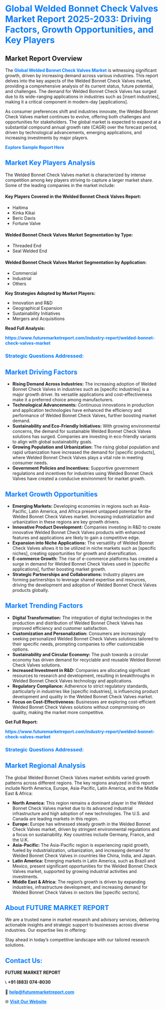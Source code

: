 <h1 style="color: #007BFF;">Global Welded Bonnet Check Valves Market Report 2025-2033: Driving Factors, Growth Opportunities, and Key Players</h1>

<section id="overview">
<h2>Market Report Overview</h2>
<p>The <a href="https://www.futuremarketreport.com/industry-report/welded-bonnet-check-valves-market" style="color: #007BFF; text-decoration: none;"><strong>Global Welded Bonnet Check Valves Market</strong></a> is witnessing significant growth, driven by increasing demand across various industries. This report delves into the key aspects of the Welded Bonnet Check Valves market, providing a comprehensive analysis of its current status, future potential, and challenges. The demand for Welded Bonnet Check Valves has surged due to its wide-ranging applications in industries such as [insert industries], making it a critical component in modern-day [applications].</p>
<p>As consumer preferences shift and industries innovate, the Welded Bonnet Check Valves market continues to evolve, offering both challenges and opportunities for stakeholders. The global market is expected to expand at a substantial compound annual growth rate (CAGR) over the forecast period, driven by technological advancements, emerging applications, and increasing investments by major players.</p>
</section>

<section id="overview">
<p><a href="https://www.futuremarketreport.com/request-sample/reportId=29278" style="color: #007BFF; text-decoration: none;"><strong>Explore Sample Report Here</strong></a></p>
</section>

<section id="key-players">
<h2 style="color: #007BFF;">Market Key Players Analysis</h2>
<p>The Welded Bonnet Check Valves market is characterized by intense competition among key players striving to capture a larger market share. Some of the leading companies in the market include:</p>
<h4>Key Players Covered in the Welded Bonnet Check Valves Report:</h4>
<ul><li>Haitima</li><li>Kinka Kikai</li><li>Beric Davis</li><li>Fortune Valve</li></ul>
<h4>Welded Bonnet Check Valves Market Segmentation by Type:</h4>
<ul><li>Threaded End</li><li>Seal Welded End</li></ul>

<h4>Welded Bonnet Check Valves Market Segmentation by Application:</h4>
<ul><li>Commercial</li><li>Industrial</li><li>Others</li></ul>
<p><strong>Key Strategies Adopted by Market Players:</strong></p>
<ul>
<li>Innovation and R&D</li>
<li>Geographical Expansion</li>
<li>Sustainability Initiatives</li>
<li>Mergers and Acquisitions</li>
</ul>
</section>

<section>
<p><strong>Read Full Analysis: </strong></p><a href="https://www.futuremarketreport.com/industry-report/welded-bonnet-check-valves-market" style="color: #007BFF; text-decoration: none;"><strong>https://www.futuremarketreport.com/industry-report/welded-bonnet-check-valves-market</strong></a>
<h3 style="color: #007BFF;">Strategic Questions Addressed:</h3>
</section>

<section id="driving-factors">
<h2 style="color: #007BFF;">Market Driving Factors</h2>
<ul>
<li><strong>Rising Demand Across Industries:</strong> The increasing adoption of Welded Bonnet Check Valves in industries such as [specific industries] is a major growth driver. Its versatile applications and cost-effectiveness make it a preferred choice among manufacturers.</li>
<li><strong>Technological Advancements:</strong> Continuous innovations in production and application technologies have enhanced the efficiency and performance of Welded Bonnet Check Valves, further boosting market demand.</li>
<li><strong>Sustainability and Eco-Friendly Initiatives:</strong> With growing environmental concerns, the demand for sustainable Welded Bonnet Check Valves solutions has surged. Companies are investing in eco-friendly variants to align with global sustainability goals.</li>
<li><strong>Growing Population and Urbanization:</strong> The rising global population and rapid urbanization have increased the demand for [specific products], where Welded Bonnet Check Valves plays a vital role in meeting consumer needs.</li>
<li><strong>Government Policies and Incentives:</strong> Supportive government regulations and incentives for industries using Welded Bonnet Check Valves have created a conducive environment for market growth.</li>
</ul>
</section>

<section id="growth-opportunities">
<h2 style="color: #007BFF;">Market Growth Opportunities</h2>
<ul>
<li><strong>Emerging Markets:</strong> Developing economies in regions such as Asia-Pacific, Latin America, and Africa present untapped potential for the Welded Bonnet Check Valves market. Increasing industrialization and urbanization in these regions are key growth drivers.</li>
<li><strong>Innovative Product Development:</strong> Companies investing in R&D to create innovative Welded Bonnet Check Valves products with enhanced features and applications are likely to gain a competitive edge.</li>
<li><strong>Expansion into Niche Applications:</strong> The versatility of Welded Bonnet Check Valves allows it to be utilized in niche markets such as [specific niches], creating opportunities for growth and diversification.</li>
<li><strong>E-commerce Growth:</strong> The rise of e-commerce platforms has created a surge in demand for Welded Bonnet Check Valves used in [specific applications], further boosting market growth.</li>
<li><strong>Strategic Partnerships and Collaborations:</strong> Industry players are forming partnerships to leverage shared expertise and resources, driving the development and adoption of Welded Bonnet Check Valves products globally.</li>
</ul>
</section>

<section id="trending-factors">
<h2 style="color: #007BFF;">Market Trending Factors</h2>
<ul>
<li><strong>Digital Transformation:</strong> The integration of digital technologies in the production and distribution of Welded Bonnet Check Valves has improved efficiency and customer satisfaction.</li>
<li><strong>Customization and Personalization:</strong> Consumers are increasingly seeking personalized Welded Bonnet Check Valves solutions tailored to their specific needs, prompting companies to offer customizable options.</li>
<li><strong>Sustainability and Circular Economy:</strong> The push towards a circular economy has driven demand for recyclable and reusable Welded Bonnet Check Valves solutions.</li>
<li><strong>Increased Investment in R&D:</strong> Companies are allocating significant resources to research and development, resulting in breakthroughs in Welded Bonnet Check Valves technology and applications.</li>
<li><strong>Regulatory Compliance:</strong> Adherence to strict regulatory standards, particularly in industries like [specific industries], is influencing product development and quality in the Welded Bonnet Check Valves market.</li>
<li><strong>Focus on Cost-Effectiveness:</strong> Businesses are exploring cost-efficient Welded Bonnet Check Valves solutions without compromising on quality, making the market more competitive.</li>
</ul>
</section>

<section>
<p><strong>Get Full Report: </strong></p><a href="https://www.futuremarketreport.com/industry-report/welded-bonnet-check-valves-market" style="color: #007BFF; text-decoration: none;"><strong>https://www.futuremarketreport.com/industry-report/welded-bonnet-check-valves-market</strong></a>
<h3 style="color: #007BFF;">Strategic Questions Addressed:</h3>
</section>


<section id="regional-analysis">
<h2 style="color: #007BFF;">Market Regional Analysis</h2>
<p>The global Welded Bonnet Check Valves market exhibits varied growth patterns across different regions. The key regions analyzed in this report include North America, Europe, Asia-Pacific, Latin America, and the Middle East & Africa:</p>
<ul>
<li><strong>North America:</strong> This region remains a dominant player in the Welded Bonnet Check Valves market due to its advanced industrial infrastructure and high adoption of new technologies. The U.S. and Canada are leading markets in this region.</li>
<li><strong>Europe:</strong> Europe has witnessed steady growth in the Welded Bonnet Check Valves market, driven by stringent environmental regulations and a focus on sustainability. Key countries include Germany, France, and the U.K.</li>
<li><strong>Asia-Pacific:</strong> The Asia-Pacific region is experiencing rapid growth, fueled by industrialization, urbanization, and increasing demand for Welded Bonnet Check Valves in countries like China, India, and Japan.</li>
<li><strong>Latin America:</strong> Emerging markets in Latin America, such as Brazil and Mexico, present significant opportunities for the Welded Bonnet Check Valves market, supported by growing industrial activities and investments.</li>
<li><strong>Middle East & Africa:</strong> The region’s growth is driven by expanding industries, infrastructure development, and increasing demand for Welded Bonnet Check Valves in sectors like [specific sectors].</li>
</ul>
</section>

<footer>
<h2 style="color: #007BFF;">About FUTURE MARKET REPORT</h2>
<p>We are a trusted name in market research and advisory services, delivering actionable insights and strategic support to businesses across diverse industries. Our expertise lies in offering:</p>

<p>Stay ahead in today’s competitive landscape with our tailored research solutions.</p>

<h2 style="color: #007BFF;">Contact Us:</h2>
<p><strong>FUTURE MARKET REPORT</strong></p>
<p>📞 <strong>+91 (883) 074-8030</strong></p>
<p>📧 <strong><a href="mailto:help@futuremarketreport.com" style="color: #007BFF;">help@futuremarketreport.com</a></strong></p>
<p>🌐 <strong><a href="https://www.futuremarketreport.com/" style="color: #007BFF;">Visit Our Website</a></strong></p>
</footer>